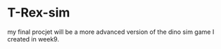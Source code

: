 # T-Rex-sim

my final procjet will be a more advanced version of the dino sim game I created in week9.
